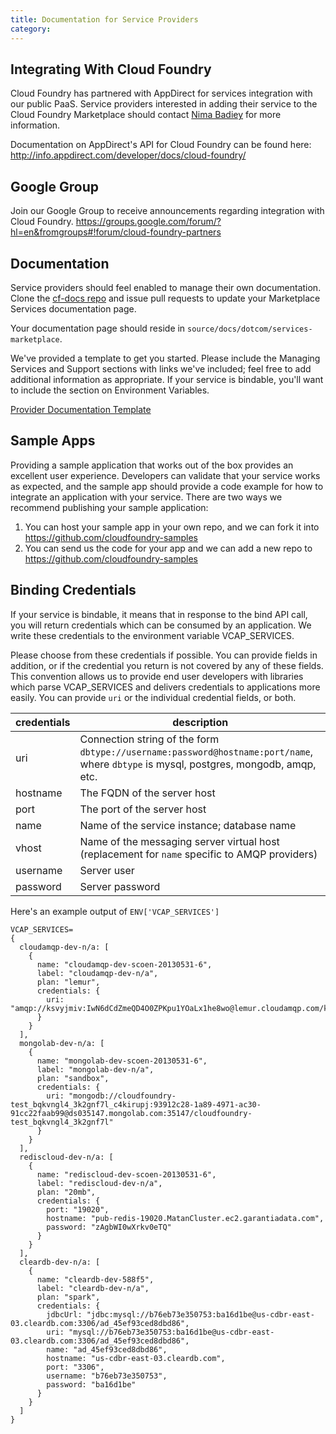 ```yaml
---
title: Documentation for Service Providers
category: 
---
```


## <a id='integration'></a>Integrating With Cloud Foundry ##

Cloud Foundry has partnered with AppDirect for services integration with our public PaaS. Service providers interested in adding their service to the Cloud Foundry Marketplace should contact [Nima Badiey](mailto:nbadiey@gopivotal.com) for more information. 

Documentation on AppDirect's API for Cloud Foundry can be found here:
http://info.appdirect.com/developer/docs/cloud-foundry/

## <a id='google-group'></a>Google Group ##

Join our Google Group to receive announcements regarding integration with Cloud Foundry.
https://groups.google.com/forum/?hl=en&fromgroups#!forum/cloud-foundry-partners

## <a id='docs'></a>Documentation ##

Service providers should feel enabled to manage their own documentation. Clone the [cf-docs repo](https://github.com/cloudfoundry/cf-docs) and issue pull requests to update your Marketplace Services documentation page. 

Your documentation page should reside in `source/docs/dotcom/services-marketplace`.

We've provided a template to get you started. Please include the Managing Services and Support sections with links we've included; feel free to add additional information as appropriate. If your service is bindable, you'll want to include the section on Environment Variables. 

[Provider Documentation Template](provider-template.html)

## <a id='sample-apps'></a>Sample Apps ##

Providing a sample application that works out of the box provides an excellent user experience. Developers can validate that your service works as expected, and the sample app should provide a code example for how to integrate an application with your service. There are two ways we recommend publishing your sample application:

1. You can host your sample app in your own repo, and we can fork it into https://github.com/cloudfoundry-samples
2. You can send us the code for your app and we can add a new repo to https://github.com/cloudfoundry-samples

## <a id='binding-credentials'></a>Binding Credentials ##

If your service is bindable, it means that in response to the bind API call, you will return credentials which can be consumed by an application. We write these credentials to the environment variable VCAP_SERVICES.

Please choose from these credentials if possible. You can provide fields in addition, or if the credential you return is not covered by any of these fields. This convention allows us to provide end user developers with libraries which parse VCAP_SERVICES and delivers credentials to applications more easily. You can provide `uri` or the individual credential fields, or both. 

| credentials   | description |
|---------------|-------------|
| uri           | Connection string of the form `dbtype://username:password@hostname:port/name`, where `dbtype` is mysql, postgres, mongodb, amqp, etc. |
| hostname      | The FQDN of the server host |
| port          | The port of the server host |
| name          | Name of the service instance; database name |
| vhost         | Name of the messaging server virtual host (replacement for `name` specific to AMQP providers) |
| username      | Server user |
| password      | Server password |

Here's an example output of `ENV['VCAP_SERVICES']`

~~~
VCAP_SERVICES=
{
  cloudamqp-dev-n/a: [
    {
      name: "cloudamqp-dev-scoen-20130531-6",
      label: "cloudamqp-dev-n/a",
      plan: "lemur",
      credentials: {
        uri: "amqp://ksvyjmiv:IwN6dCdZmeQD4O0ZPKpu1YOaLx1he8wo@lemur.cloudamqp.com/ksvyjmiv"
      }
    }
  ],
  mongolab-dev-n/a: [
    {
      name: "mongolab-dev-scoen-20130531-6",
      label: "mongolab-dev-n/a",
      plan: "sandbox",
      credentials: {
        uri: "mongodb://cloudfoundry-test_bqkvngl4_3k2gnf7l_c4kirupj:93912c28-1a89-4971-ac30-91cc22faab99@ds035147.mongolab.com:35147/cloudfoundry-test_bqkvngl4_3k2gnf7l"
      }
    }
  ],
  rediscloud-dev-n/a: [
    {
      name: "rediscloud-dev-scoen-20130531-6",
      label: "rediscloud-dev-n/a",
      plan: "20mb",
      credentials: {
        port: "19020",
        hostname: "pub-redis-19020.MatanCluster.ec2.garantiadata.com",
        password: "zAgbWI0wXrkv0eTQ"
      }
    }
  ],
  cleardb-dev-n/a: [
    {
      name: "cleardb-dev-588f5",
      label: "cleardb-dev-n/a",
      plan: "spark",
      credentials: {
        jdbcUrl: "jdbc:mysql://b76eb73e350753:ba16d1be@us-cdbr-east-03.cleardb.com:3306/ad_45ef93ced8dbd86",
        uri: "mysql://b76eb73e350753:ba16d1be@us-cdbr-east-03.cleardb.com:3306/ad_45ef93ced8dbd86",
        name: "ad_45ef93ced8dbd86",
        hostname: "us-cdbr-east-03.cleardb.com",
        port: "3306",
        username: "b76eb73e350753",
        password: "ba16d1be"
      }
    }
  ]
}
~~~
